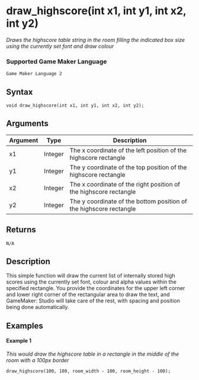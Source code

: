 # draw_highscore(int x1, int y1, int x2, int y2)

*Draws the highscore table string in the room filling the indicated box size using the currently set font and draw colour*

### Supported Game Maker Language
`Game Maker Language 2`

## Syntax

```
void draw_highscore(int x1, int y1, int x2, int y2);
```

## Arguments

|Argument|Type   |Description                                                       |
|--------|-------|------------------------------------------------------------------|
|x1      |Integer|The x coordinate of the left position of the highscore rectangle  |
|y1      |Integer|The y coordinate of the top position of the highscore rectangle   |
|x2      |Integer|The x coordinate of the right position of the highscore rectangle |
|y2      |Integer|The y coordinate of the bottom position of the highscore rectangle|

## Returns

```
N/A
```

## Description

This simple function will draw the current list of internally stored high scores using the currently set font, colour and alpha values within the specified rectangle. You provide the coordinates for the upper left corner and lower right corner of the rectangular area to draw the text, and GameMaker: Studio will take care of the rest, with spacing and position being done automatically.

## Examples

#### Example 1

*This would draw the highscore table in a rectangle in the middle of the room with a 100px border*

```
draw_highscore(100, 100, room_width - 100, room_height - 100);
```